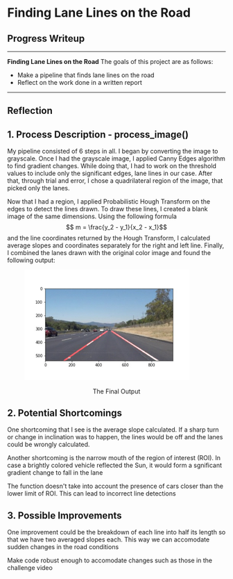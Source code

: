 
# Finding Lane Lines on the Road

## Progress Writeup

---
**Finding Lane Lines on the Road**
The goals of this project are as follows:
* Make a pipeline that finds lane lines on the road
* Reflect on the work done in a written report 
---

## Reflection

## 1. Process Description  -  process_image()

My pipeline consisted of 6 steps in all. I began by converting the image to grayscale. Once I had the grayscale image, I applied Canny Edges algorithm to find gradient changes. While doing that, I had to work on the threshold values to include only the significant edges, lane lines in our case. After that, through trial and error, I chose a quadrilateral region of the image, that picked only the lanes.

Now that I had a region, I applied Probabilistic Hough Transform on the edges to detect the lines drawn. To draw these lines, I created a blank image of the same dimensions. Using the following formula $$ m = \frac{y_2 - y_1}{x_2 - x_1}$$ and the line coordinates returned by the Hough Transform, I calculated average slopes and coordinates separately for the right and left line. 
Finally, I combined the lanes drawn with the original color image and found the following output:
<figure>
 <img src="test_images_output/solidWhiteRight.jpg" width="380" alt="Combined Image" />
 <figcaption>
 <p></p> 
 <p style="text-align: center;"> The Final Output</p> 
 </figcaption>
</figure>

## 2. Potential Shortcomings
One shortcoming that I see is the average slope calculated. If a sharp turn or change in inclination was to happen, the lines would be off and the lanes could be wrongly calculated.

Another shortcoming is the narrow mouth of the region of interest (ROI). In case a brightly colored vehicle reflected the Sun, it would form a sgnificant gradient change to fall in the lane

The function doesn't take into account the presence of cars closer than the lower limit of ROI. This can lead to incorrect line detections

## 3. Possible Improvements
One improvement could be the breakdown of each line into half its length so that we have two averaged slopes each. This way we can accomodate sudden changes in the road conditions

Make code robust enough to accomodate changes such as those in the challenge video

